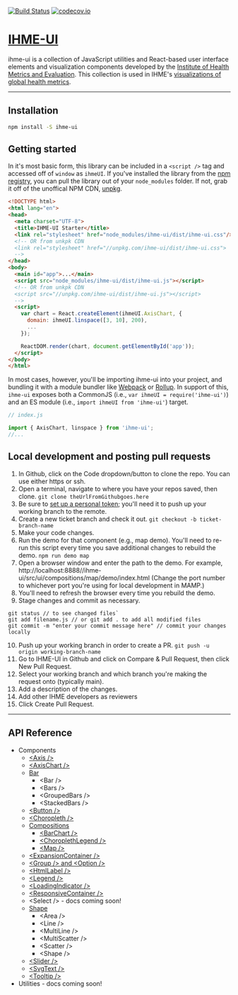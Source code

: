 [![Build Status](https://travis-ci.org/ihmeuw/ihme-ui.svg?branch=main)](https://travis-ci.org/ihmeuw/ihme-ui) [![codecov.io](https://codecov.io/github/ihmeuw/ihme-ui/coverage.svg?branch=main)](https://codecov.io/github/ihmeuw/ihme-ui?branch=main)

# [IHME-UI](https://github.com/ihmeuw/ihme-ui)

ihme-ui is a collection of JavaScript utilities and React-based user interface elements and visualization components developed by the [Institute of Health Metrics and Evaluation](http://healthdata.org).
This collection is used in IHME's [visualizations of global health metrics](http://www.healthdata.org/results/data-visualizations).


---

## Installation

```sh
npm install -S ihme-ui
```

## Getting started

In it's most basic form, this library can be included in a `<script />` tag and accessed off of `window` as `ihmeUI`.
If you've installed the library from the [npm registry](https://www.npmjs.com/package/ihme-ui), you can pull the library out of your `node_modules` folder.
If not, grab it off of the unoffical NPM CDN, [unpkg](https://unpkg.com/#/).

```html
<!DOCTYPE html>
<html lang="en">
<head>
  <meta charset="UTF-8">
  <title>IHME-UI Starter</title>
  <link rel="stylesheet" href="node_modules/ihme-ui/dist/ihme-ui.css"/>
  <!-- OR from unkpk CDN
  <link rel="stylesheet" href="//unpkg.com/ihme-ui/dist/ihme-ui.css">
  -->
</head>
<body>
  <main id="app">...</main>
  <script src="node_modules/ihme-ui/dist/ihme-ui.js"></script>
  <!-- OR from unkpk CDN
  <script src="//unpkg.com/ihme-ui/dist/ihme-ui.js"></script>
  -->
  <script>
    var chart = React.createElement(ihmeUI.AxisChart, {
      domain: ihmeUI.linspace([3, 10], 200),
      ...
    });

    ReactDOM.render(chart, document.getElementById('app'));
  </script>
</body>
</html>
```

In most cases, however, you'll be importing ihme-ui into your project, and bundling it with a module bundler like [Webpack](https://webpack.github.io/) or [Rollup](http://rollupjs.org/).
In support of this, `ihme-ui` exposes both a CommonJS (i.e., `var ihmeUI = require('ihme-ui')`) and an ES module (i.e., `import ihmeUI from 'ihme-ui'`) target.
```javascript
// index.js

import { AxisChart, linspace } from 'ihme-ui';
//...
```
## Local development and posting pull requests
1. In Github, click on the Code dropdown/button to clone the repo. You can use either https or ssh. 
2. Open a terminal, navigate to where you have your repos saved, then clone.
`git clone theUrlFromGithubgoes.here`
3. Be sure to [set up a personal token](https://github.blog/2020-12-15-token-authentication-requirements-for-git-operations/); you'll need it to push up your working branch to the remote.
4. Create a new ticket branch and check it out.
`git checkout -b ticket-branch-name`
5. Make your code changes. 
6. Run the demo for that component (e.g., map demo). You'll need to re-run this script every time you save additional changes to rebuild the demo. 
`npm run demo map`
7. Open a browser window and enter the path to the demo. For example, http://localhost:8888//ihme-ui/src/ui/compositions/map/demo/index.html (Change the port number to whichever port you're using for local development in MAMP.)
8. You'll need to refresh the browser every time you rebuild the demo.
9. Stage changes and commit as necessary.
```
git status // to see changed files`
git add filename.js // or git add . to add all modified files
git commit -m "enter your commit message here" // commit your changes locally
```
10. Push up your working branch in order to create a PR.
`git push -u origin working-branch-name`
11. Go to IHME-UI in Github and click on Compare & Pull Request, then click New Pull Request. 
12. Select your working branch and which branch you're making the request onto (typically main).
13. Add a description of the changes.
14. Add other IHME developers as reviewers
15. Click Create Pull Request.  
---

## API Reference
* Components
  * [\<Axis /\>](src/ui/axis/README.md)
  * [\<AxisChart /\>](src/ui/axis-chart/README.md)
  * [Bar](src/ui/bar/README.md)
    * \<Bar /\>
    * \<Bars /\>
    * \<GroupedBars /\>
    * \<StackedBars /\>
  * [\<Button /\>](src/ui/button/README.md)
  * [\<Choropleth /\>](src/ui/choropleth/README.md)
  * [Compositions](src/ui/compositions/README.md)
    * [\<BarChart /\>](src/ui/compositions/bar-chart/README.md)
    * [\<ChoroplethLegend /\>](src/ui/compositions/choropleth-legend/README.md)
    * [\<Map /\>](src/ui/compositions/map/README.md)
  * [\<ExpansionContainer /\>](src/ui/expansion-container/README.md)
  * [\<Group /\> and \<Option /\>](src/ui/group/README.md)
  * [\<HtmlLabel /\>](src/ui/html-label/README.md)
  * [\<Legend /\>](src/ui/legend/README.md)
  * [\<LoadingIndicator /\>](src/ui/loading-indicator/README.md)
  * [\<ResponsiveContainer /\>](src/ui/responsive-container/README.md)
  * \<Select /\> - docs coming soon!
  * [Shape](src/ui/shape/README.md)
    * \<Area /\>
    * \<Line /\>
    * \<MultiLine /\>
    * \<MultiScatter /\>
    * \<Scatter /\>
    * \<Shape /\>
  * [\<Slider /\>](src/ui/slider/README.md)
  * [\<SvgText /\>](src/ui/svg-text/README.md)
  * [\<Tooltip /\>](src/ui/tooltip/README.md)
* Utilities - docs coming soon!
